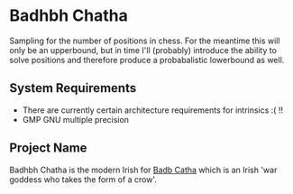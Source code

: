 # Badhbh Chatha
Sampling for the number of positions in chess. For the meantime this will only be an upperbound, but in time I'll (probably) introduce the ability to solve positions and therefore produce a probabalistic lowerbound as well.

## System Requirements
- There are currently certain architecture requirements for intrinsics :( !!
- GMP GNU multiple precision

## Project Name
Badhbh Chatha is the modern Irish for [Badb Catha](https://en.wikipedia.org/wiki/Badb) which is an Irish 'war goddess who takes the form of a crow'.
